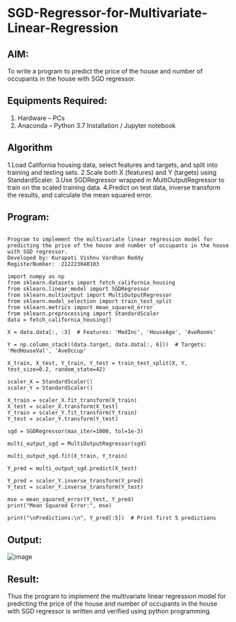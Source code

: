 # SGD-Regressor-for-Multivariate-Linear-Regression

## AIM:
To write a program to predict the price of the house and number of occupants in the house with SGD regressor.

## Equipments Required:
1. Hardware – PCs
2. Anaconda – Python 3.7 Installation / Jupyter notebook

## Algorithm
1.Load California housing data, select features and targets, and split into training and testing sets.
2.Scale both X (features) and Y (targets) using StandardScaler.
3.Use SGDRegressor wrapped in MultiOutputRegressor to train on the scaled training data.
4.Predict on test data, inverse transform the results, and calculate the mean squared error.


## Program:
```

Program to implement the multivariate linear regression model for predicting the price of the house and number of occupants in the house with SGD regressor.
Developed by: Kurapati Vishnu Vardhan Reddy
RegisterNumber:  212223040103
```
```
import numpy as np
from sklearn.datasets import fetch_california_housing
from sklearn.linear_model import SGDRegressor
from sklearn.multioutput import MultiOutputRegressor
from sklearn.model_selection import train_test_split
from sklearn.metrics import mean_squared_error
from sklearn.preprocessing import StandardScaler
data = fetch_california_housing()

X = data.data[:, :3]  # Features: 'MedInc', 'HouseAge', 'AveRooms'

Y = np.column_stack((data.target, data.data[:, 6]))  # Targets: 'MedHouseVal', 'AveOccup'

X_train, X_test, Y_train, Y_test = train_test_split(X, Y, test_size=0.2, random_state=42)

scaler_X = StandardScaler()
scaler_Y = StandardScaler()

X_train = scaler_X.fit_transform(X_train)
X_test = scaler_X.transform(X_test)
Y_train = scaler_Y.fit_transform(Y_train)
Y_test = scaler_Y.transform(Y_test)

sgd = SGDRegressor(max_iter=1000, tol=1e-3)

multi_output_sgd = MultiOutputRegressor(sgd)

multi_output_sgd.fit(X_train, Y_train)

Y_pred = multi_output_sgd.predict(X_test)

Y_pred = scaler_Y.inverse_transform(Y_pred)
Y_test = scaler_Y.inverse_transform(Y_test)

mse = mean_squared_error(Y_test, Y_pred)
print("Mean Squared Error:", mse)

print("\nPredictions:\n", Y_pred[:5])  # Print first 5 predictions
```
## Output:
![image](https://github.com/user-attachments/assets/80d2a1ae-5a90-4de5-8c32-ae2001ce79d6)


## Result:
Thus the program to implement the multivariate linear regression model for predicting the price of the house and number of occupants in the house with SGD regressor is written and verified using python programming.
